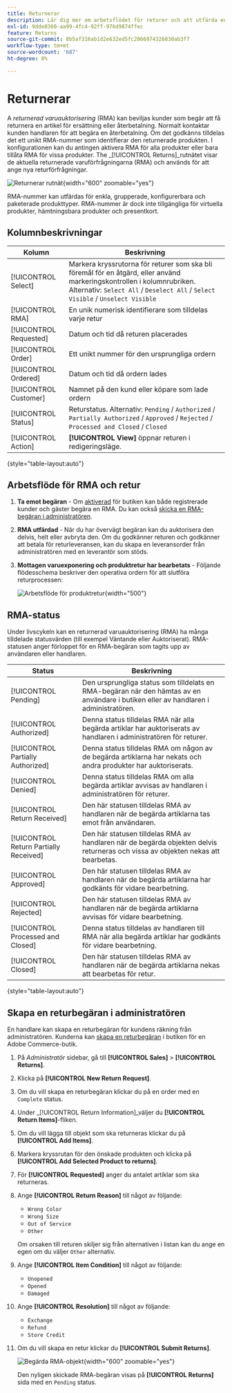 ```yaml
---
title: Returnerar
description: Lär dig mer om arbetsflödet för returer och att utfärda en returnerad varuauktorisering.
exl-id: 9dde0360-aa99-4fc4-92ff-976d9874ffec
feature: Returns
source-git-commit: 8b5af316ab1d2e632ed5fc2066974326830ab3f7
workflow-type: tm+mt
source-wordcount: '687'
ht-degree: 0%

---
```


# Returnerar

A _returnerad varuauktorisering_ (RMA) kan beviljas kunder som begär att få returnera en artikel för ersättning eller återbetalning. Normalt kontaktar kunden handlaren för att begära en återbetalning. Om det godkänns tilldelas det ett unikt RMA-nummer som identifierar den returnerade produkten. I konfigurationen kan du antingen aktivera RMA för alla produkter eller bara tillåta RMA för vissa produkter. The _[!UICONTROL Returns]_rutnätet visar de aktuella returnerade varuförfrågningarna (RMA) och används för att ange nya returförfrågningar.

![Returnerar rutnät](./assets/return.png){width="600" zoomable="yes"}

RMA-nummer kan utfärdas för enkla, grupperade, konfigurerbara och paketerade produkttyper. RMA-nummer är dock inte tillgängliga för virtuella produkter, hämtningsbara produkter och presentkort.

## Kolumnbeskrivningar

| Kolumn | Beskrivning |
|--- |--- |
| [!UICONTROL Select] | Markera kryssrutorna för returer som ska bli föremål för en åtgärd, eller använd markeringskontrollen i kolumnrubriken. Alternativ: `Select All` / `Deselect All` / `Select Visible` / `Unselect Visible` |
| [!UICONTROL RMA] | En unik numerisk identifierare som tilldelas varje retur |
| [!UICONTROL Requested] | Datum och tid då returen placerades |
| [!UICONTROL Order] | Ett unikt nummer för den ursprungliga ordern |
| [!UICONTROL Ordered] | Datum och tid då ordern lades |
| [!UICONTROL Customer] | Namnet på den kund eller köpare som lade ordern |
| [!UICONTROL Status] | Returstatus. Alternativ: `Pending` / `Authorized` / `Partially Authorized` / `Approved` / `Rejected` / `Processed and Closed` / `Closed` |
| [!UICONTROL Action] | **[!UICONTROL View]** öppnar returen i redigeringsläge. |

{style="table-layout:auto"}

## Arbetsflöde för RMA och retur

1. **Ta emot begäran** - Om [aktiverad](rma-configure.md#enable-rmas-for-your-store) för butiken kan både registrerade kunder och gäster begära en RMA. Du kan också [skicka en RMA-begäran i administratören](#create-a-return-request-in-the-admin).

2. **RMA utfärdad** - När du har övervägt begäran kan du auktorisera den delvis, helt eller avbryta den. Om du godkänner returen och godkänner att betala för returleveransen, kan du skapa en leveransorder från administratören med en leverantör som stöds.

3. **Mottagen varuexponering och produktretur har bearbetats** - Följande flödesschema beskriver den operativa ordern för att slutföra returprocessen:

   ![Arbetsflöde för produktretur](./assets/workflow-customer-returns.png){width="500"}

## RMA-status

Under livscykeln kan en returnerad varuauktorisering (RMA) ha många tilldelade statusvärden (till exempel Väntande eller Auktoriserat). RMA-statusen anger förloppet för en RMA-begäran som tagits upp av användaren eller handlaren.

| Status | Beskrivning |
|--- |--- |
| [!UICONTROL Pending] | Den ursprungliga status som tilldelats en RMA-begäran när den hämtas av en användare i butiken eller av handlaren i administratören. |
| [!UICONTROL Authorized] | Denna status tilldelas RMA när alla begärda artiklar har auktoriserats av handlaren i administratören för returer. |
| [!UICONTROL Partially Authorized] | Denna status tilldelas RMA om någon av de begärda artiklarna har nekats och andra produkter har auktoriserats. |
| [!UICONTROL Denied] | Denna status tilldelas RMA om alla begärda artiklar avvisas av handlaren i administratören för returer. |
| [!UICONTROL Return Received] | Den här statusen tilldelas RMA av handlaren när de begärda artiklarna tas emot från användaren. |
| [!UICONTROL Return Partially Received] | Den här statusen tilldelas RMA av handlaren när de begärda objekten delvis returneras och vissa av objekten nekas att bearbetas. |
| [!UICONTROL Approved] | Den här statusen tilldelas RMA av handlaren när de begärda artiklarna har godkänts för vidare bearbetning. |
| [!UICONTROL Rejected] | Den här statusen tilldelas RMA av handlaren när de begärda artiklarna avvisas för vidare bearbetning. |
| [!UICONTROL Processed and Closed] | Denna status tilldelas av handlaren till RMA när alla begärda artiklar har godkänts för vidare bearbetning. |
| [!UICONTROL Closed] | Den här statusen tilldelas RMA av handlaren när de begärda artiklarna nekas att bearbetas för retur. |

{style="table-layout:auto"}

## Skapa en returbegäran i administratören

En handlare kan skapa en returbegäran för kundens räkning från administratören. Kunderna kan [skapa en returbegäran](rma-customer-experience.md) i butiken för en Adobe Commerce-butik.

1. På _Administratör_ sidebar, gå till **[!UICONTROL Sales]** > **[!UICONTROL Returns]**.

1. Klicka på **[!UICONTROL New Return Request]**.

1. Om du vill skapa en returbegäran klickar du på en order med en `Complete` status.

1. Under _[!UICONTROL Return Information]_väljer du **[!UICONTROL Return Items]**-fliken.

1. Om du vill lägga till objekt som ska returneras klickar du på **[!UICONTROL Add Items]**.

1. Markera kryssrutan för den önskade produkten och klicka på **[!UICONTROL Add Selected Product to returns]**.

1. För **[!UICONTROL Requested]** anger du antalet artiklar som ska returneras.

1. Ange **[!UICONTROL Return Reason]** till något av följande:

   - `Wrong Color`
   - `Wrong Size`
   - `Out of Service`
   - `Other`

   Om orsaken till returen skiljer sig från alternativen i listan kan du ange en egen om du väljer `Other` alternativ.

1. Ange **[!UICONTROL Item Condition]** till något av följande:

   - `Unopened`
   - `Opened`
   - `Damaged`

1. Ange **[!UICONTROL Resolution]** till något av följande:

   - `Exchange`
   - `Refund`
   - `Store Credit`

1. Om du vill skapa en retur klickar du **[!UICONTROL Submit Returns]**.

   ![Begärda RMA-objekt](./assets/return-item-request.png){width="600" zoomable="yes"}

   Den nyligen skickade RMA-begäran visas på **[!UICONTROL Returns]** sida med en `Pending` status.
